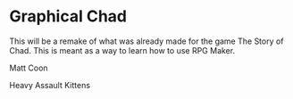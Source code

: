 # Graphical Chad

This will be a remake of what was already made for the game The Story of Chad.  This is meant as a way to learn how to use RPG Maker.  



Matt Coon


Heavy Assault Kittens
